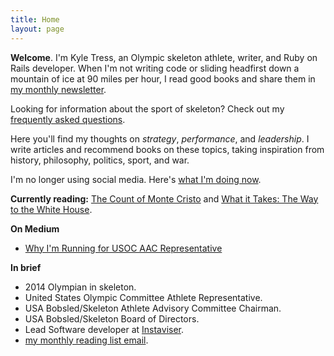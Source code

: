 ```yaml
---
title: Home
layout: page
---
```


**Welcome**. I'm Kyle Tress, an Olympic skeleton athlete, writer, and Ruby on Rails developer. When I'm not writing code or sliding headfirst down a mountain of ice at 90 miles per hour, I read good books and share them in [my monthly newsletter](/newsletter).

Looking for information about the sport of skeleton? Check out my [frequently asked questions](/faqs).

Here you'll find my thoughts on *strategy*, *performance*, and *leadership*. I write articles and recommend books on these topics, taking inspiration from history, philosophy, politics, sport, and war.

I'm no longer using social media. Here's [what I'm doing now](/now).

**Currently reading:** [The Count of Monte Cristo]() and [What it Takes: The Way to the White House]().  

**On Medium**

- [Why I'm Running for USOC AAC Representative](https://medium.com/@kyletress/fellow-us-bobsled-skeleton-athletes-6f81d5bd9716?source=linkShare-2eefa9966355-1477108991)

**In brief**

- 2014 Olympian in skeleton.
- United States Olympic Committee Athlete Representative.
- USA Bobsled/Skeleton Athlete Advisory Committee Chairman.
- USA Bobsled/Skeleton Board of Directors.
- Lead Software developer at [Instaviser](http://www.instaviser.com).
- [my monthly reading list email](http://www.tinyletter.com/kyletress).
